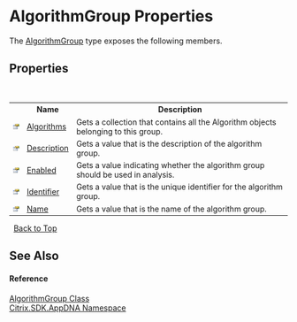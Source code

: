 # AlgorithmGroup Properties
 

The <a href="fbf695ff-775f-d07b-1175-73b148620f42">AlgorithmGroup</a> type exposes the following members.


## Properties
&nbsp;<table><tr><th></th><th>Name</th><th>Description</th></tr><tr><td>![Public property](media/pubproperty.gif "Public property")</td><td><a href="f828ea4d-d2fa-e9b7-76a5-082dc9252c12">Algorithms</a></td><td>
Gets a collection that contains all the Algorithm objects belonging to this group.</td></tr><tr><td>![Public property](media/pubproperty.gif "Public property")</td><td><a href="9796f6f9-1090-ccaa-f0e4-3352ef6aa876">Description</a></td><td>
Gets a value that is the description of the algorithm group.</td></tr><tr><td>![Public property](media/pubproperty.gif "Public property")</td><td><a href="091064c6-580e-1f3f-f0d4-b8dbffa3304d">Enabled</a></td><td>
Gets a value indicating whether the algorithm group should be used in analysis.</td></tr><tr><td>![Public property](media/pubproperty.gif "Public property")</td><td><a href="44703230-2205-c3b2-9247-98c3fc31b841">Identifier</a></td><td>
Gets a value that is the unique identifier for the algorithm group.</td></tr><tr><td>![Public property](media/pubproperty.gif "Public property")</td><td><a href="701ce0a1-f5e1-30a9-7609-d74b1fe6a517">Name</a></td><td>
Gets a value that is the name of the algorithm group.</td></tr></table>&nbsp;
<a href="#algorithmgroup-properties">Back to Top</a>

## See Also


#### Reference
<a href="fbf695ff-775f-d07b-1175-73b148620f42">AlgorithmGroup Class</a><br /><a href="fe2d265b-410b-8b11-1eb4-a790e0b062bf">Citrix.SDK.AppDNA Namespace</a><br />